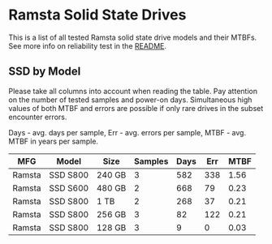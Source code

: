 Ramsta Solid State Drives
=========================

This is a list of all tested Ramsta solid state drive models and their MTBFs. See
more info on reliability test in the [README](https://github.com/linuxhw/SMART).

SSD by Model
------------

Please take all columns into account when reading the table. Pay attention on the
number of tested samples and power-on days. Simultaneous high values of both MTBF
and errors are possible if only rare drives in the subset encounter errors.

Days - avg. days per sample,
Err  - avg. errors per sample,
MTBF - avg. MTBF in years per sample.

| MFG       | Model              | Size   | Samples | Days  | Err   | MTBF |
|-----------|--------------------|--------|---------|-------|-------|------|
| Ramsta    | SSD S800           | 240 GB | 3       | 582   | 338   | 1.56   |
| Ramsta    | SSD S600           | 480 GB | 2       | 668   | 79    | 0.23   |
| Ramsta    | SSD S800           | 1 TB   | 2       | 268   | 37    | 0.21   |
| Ramsta    | SSD S800           | 256 GB | 3       | 82    | 122   | 0.21   |
| Ramsta    | SSD S800           | 128 GB | 3       | 9     | 0     | 0.03   |

